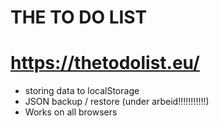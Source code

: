 # THE TO DO LIST

# https://thetodolist.eu/

- storing data to localStorage
- JSON backup / restore (under arbeid!!!!!!!!!!!)
- Works on all browsers
